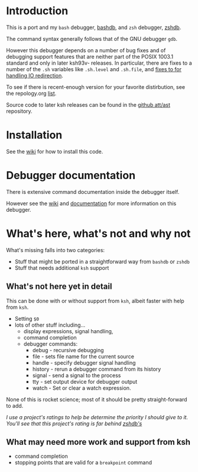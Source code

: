 Introduction
============

This is a port and my `bash` debugger, [bashdb](http://bashdb.sf.net), and
`zsh` debugger, [zshdb](http://github.com/rocky/zshdb).

The command syntax generally follows that of the GNU debugger `gdb`.

However this debugger depends on a number of bug fixes and of debugging
support features that are neither part of the POSIX 1003.1 standard
and only in later ksh93v- releases. In particular, there are fixes to a
number of the `.sh` variables like `.sh.level` and `.sh.file`, and
[fixes to for handling IO redirection](https://github.com/att/ast/issues/582).


To see if there is recent-enough version for your favorite distirbution, see the repology.org [list](https://repology.org/project/ksh/versions).

Source code to later ksh releases can be found in the [github att/ast](https://github.com/att/ast) repository.


Installation
============

See the [wiki](https://github.com/rocky/kshdb/wiki/How-to-install) for
how to install this code.

Debugger documentation
======================

There is extensive command documentation inside the debugger itself.

However see the [wiki](https://github.com/rocky/kshdb/wiki) and [documentation](http://kshdb.readthedocs.io/en/latest/)
for more information on this debugger.


What's here, what's not and why not
===================================

What's missing falls into two categories:

  * Stuff that might be ported in a straightforward way from `bashdb` or `zshdb`
  * Stuff that needs additional `ksh` support

What's not here yet in detail
-----------------------------

This can be done with or without support from `ksh`, albeit faster with
help from `ksh`.

* Setting `$0`
* lots of other stuff including...
  * display expressions, signal handling,
  * command completion
  * debugger commands:
     * debug - recursive debugging
     * file  - sets file name for the current source
     * handle - specify debugger signal handling
     * history - rerun a debugger command from its history
     * signal - send a signal to the process
     * tty - set output device for debugger output
     * watch - Set or clear a watch expression.

None of this is rocket science; most of it should be pretty straight-forward to add.

_I use a project's ratings to help be determine the priority I should give to it.
You'll see that this project's rating is far behind [zshdb's](http://github.com/rocky/zshdb)_


What may need more work and support from ksh
--------------------------------------------

* command completion
* stopping points that are valid for a `breakpoint` command
